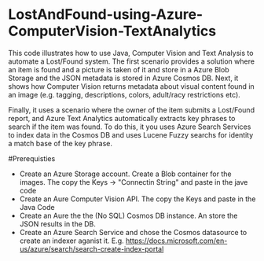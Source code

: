 # LostAndFound-using-Azure-ComputerVision-TextAnalytics

 This code illustrates how to use Java, Computer Vision and Text Analysis to automate a Lost/Found system. 
 The first scenario provides a solution where an item is found and a picture is taken of it and store in a Azure Blob Storage and the JSON metadata
 is stored in Azure Cosmos DB. Next, it shows how Computer Vision returns metadata about visual content found in an image
 (e.g. tagging, descriptions, colors, adult/racy restrictions etc).
 
 Finally, it uses a scenario where the owner of the item submits a Lost/Found report, and Azure Text Analytics automatically 
 extracts key phrases to search if the item was found.  To do this, it you uses Azure Search Services to index data in the Cosmos DB and uses Lucene Fuzzy searchs for identity a match base of the key phrase.
 
 #Prerequisties
 
 - Create an Azure Storage account.  Create a Blob container for the images.  The copy the Keys -> "Connectin String" and paste in the jave code
 - Create an Aure  Computer Vision API. The copy the Keys and paste in the Java Code
 - Create an Aure  the the (No SQL) Cosmos DB instance. An store the JSON results in the DB.
 - Create an Azure Search Service and chose the Cosmos datasource to create an indexer aganist it.
   E.g. https://docs.microsoft.com/en-us/azure/search/search-create-index-portal
